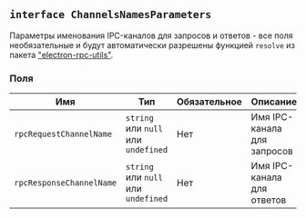 ## `interface ChannelsNamesParameters`

Параметры именования IPC-каналов для запросов и ответов - все поля необязательные и будут автоматически разрешены
функцией `resolve` из пакета ["electron-rpc-utils"](#/packages/electron-rpc-utils).

### Поля

| Имя                      | Тип                                 | Обязательное | Описание                    |
| ------------------------ | ----------------------------------- | ------------ | --------------------------- |
| `rpcRequestChannelName`  | `string` или `null` или `undefined` | Нет          | Имя IPC-канала для запросов |
| `rpcResponseChannelName` | `string` или `null` или `undefined` | Нет          | Имя IPC-канала для ответов  |
